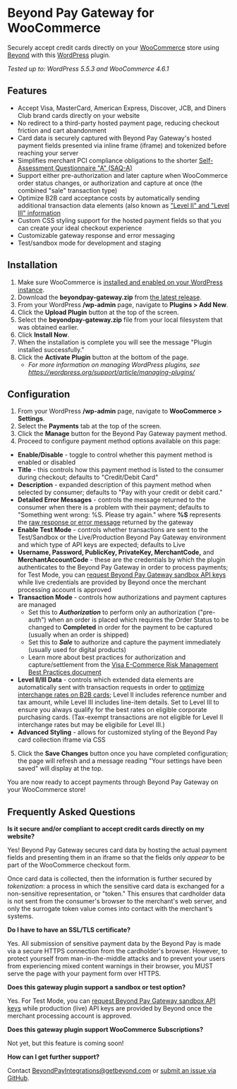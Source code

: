 # Beyond Pay Gateway for WooCommerce
Securely accept credit cards directly on your [WooCommerce](https://woocommerce.com) store using [Beyond](https://getbeyond.com) with this [WordPress](https://wordpress.org/) plugin.

*Tested up to: WordPress 5.5.3 and WooCommerce 4.6.1*

## Features
- Accept Visa, MasterCard, American Express, Discover, JCB, and Diners Club brand cards directly on your website
- No redirect to a third-party hosted payment page, reducing checkout friction and cart abandonment
- Card data is securely captured with Beyond Pay Gateway's hosted payment fields presented via inline frame (iframe) and tokenized before reaching your server
- Simplifies merchant PCI compliance obligations to the shorter [Self-Assessment Questionnaire "A" (SAQ-A)](https://www.pcisecuritystandards.org/pci_security/completing_self_assessment)
- Support either pre-authorization and later capture when WooCommerce order status changes, or authorization and capture at once (the combined "sale" transaction type)
- Optimize B2B card acceptance costs by automatically sending additional transaction data elements (also known as ["Level II" and "Level III" information](https://www.getbeyond.com/b2b-payments/)
- Custom CSS styling support for the hosted payment fields so that you can create your ideal checkout experience
- Customizable gateway response and error messaging
- Test/sandbox mode for development and staging

## Installation

1. Make sure WooCommerce is [installed and enabled on your WordPress instance](https://docs.woocommerce.com/document/installing-uninstalling-woocommerce/).
1. Download the **beyondpay-gateway.zip** from [the latest release](https://github.com/getbeyond/beyondpay_woocommerce/releases/latest).
1. From your WordPress **/wp-admin** page, navigate to **Plugins > Add New**.
1. Click the **Upload Plugin** button at the top of the screen.
1. Select the **beyondpay-gateway.zip** file from your local filesystem that was obtained earlier.
1. Click **Install Now**.
1. When the installation is complete you will see the message "Plugin installed successfully."
1. Click the **Activate Plugin** button at the bottom of the page.
    - *For more information on managing WordPress plugins, see https://wordpress.org/support/article/managing-plugins/*

## Configuration

1. From your WordPress **/wp-admin** page, navigate to **WooCommerce > Settings**.
1. Select the **Payments** tab at the top of the screen.
1. Click the **Manage** button for the Beyond Pay Gateway payment method.
1. Proceed to configure payment method options available on this page:
  - **Enable/Disable** - toggle to control whether this payment method is enabled or disabled
  - **Title** - this controls how this payment method is listed to the consumer during checkout; defaults to "Credit/Debit Card"
  - **Description** - expanded description of this payment method when selected by consumer; defaults to "Pay with your credit or debit card."
  - **Detailed Error Messages** - controls the message returned to the consumer when there is a problem with their payment; defaults to "Something went wrong: %S. Please try again." where **%S** represents the [raw response or error message](https://developer.getbeyond.com/#gateway-result-codes) returned by the gateway
  - **Enable Test Mode** - controls whether transactions are sent to the Test/Sandbox or the Live/Production Beyond Pay Gateway environment and which type of API keys are expected; defaults to Live    
  - **Username, Password, PublicKey, PrivateKey, MerchantCode,** and **MerchantAccountCode** - these are the credentials by which the plugin authenticates to the Beyond Pay Gateway in order to process payments; for Test Mode, you can [request Beyond Pay Gateway sandbox API keys](https://forms.office.com/Pages/ResponsePage.aspx?id=Q9V6UxGq3USJSkGsz2Jk7yRG7q939HJFkFXKp4lfZo1URUJXWFhEMDlDTUs3OVlROEMxOExJQzZGNSQlQCN0PWcu) while live credentials are provided by Beyond once the merchant processing account is approved
  - **Transaction Mode** - controls how authorizations and payment captures are managed
    - Set this to ***Authorization*** to perform only an authorization ("pre-auth") when an order is placed which requires the Order Status to be changed to **Completed** in order for the payment to be captured (usually when an order is shipped)
    - Set this to ***Sale*** to authorize and capture the payment immediately (usually used for digital products)
    - Learn more about best practices for authorization and capture/settlement from the [Visa E-Commerce Risk Management Best Practices document](https://usa.visa.com/dam/VCOM/download/merchants/visa-risk-management-guide-ecommerce.pdf)
  - **Level II/III Data** - controls which extended data elements are automatically sent with transaction requests in order to [optimize interchange rates on B2B cards](https://www.getbeyond.com/b2b-payments/); Level II includes reference number and tax amount, while Level III includes line-item details. Set to Level III to ensure you always qualify for the best rates on eligible corporate purchasing cards. (Tax-exempt transactions are not eligible for Level II interchange rates but may be eligibile for Level III.)
  - **Advanced Styling** - allows for customized styling of the Beyond Pay card collection iframe via CSS
5. Click the **Save Changes** button once you have completed configuration; the page will refresh and a message reading "Your settings have been saved" will display at the top.

You are now ready to accept payments through Beyond Pay Gateway on your WooCommerce store!

## Frequently Asked Questions

**Is it secure and/or compliant to accept credit cards directly on my website?**

Yes! Beyond Pay Gateway secures card data by hosting the actual payment fields and presenting them in an iframe so that the fields only *appear* to be part of the WooCommerce checkout form. 

Once card data is collected, then the information is further secured by *tokenization*: a process in which the sensitive card data is exchanged for a non-sensitive representation, or "token." This ensures that cardholder data is not sent from the consumer's browser to the merchant's web server, and only the surrogate token value comes into contact with the merchant's systems.

**Do I have to have an SSL/TLS certificate?**

Yes. All submission of sensitive payment data by the Beyond Pay is made via a secure HTTPS connection from the cardholder's browser. However, to protect yourself from man-in-the-middle attacks and to prevent your users from experiencing mixed content warnings in their browser, you MUST serve the page with your payment form over HTTPS.

**Does this gateway plugin support a sandbox or test option?**

Yes. For Test Mode, you can [request Beyond Pay Gateway sandbox API keys](https://forms.office.com/Pages/ResponsePage.aspx?id=Q9V6UxGq3USJSkGsz2Jk7yRG7q939HJFkFXKp4lfZo1URUJXWFhEMDlDTUs3OVlROEMxOExJQzZGNSQlQCN0PWcu) while production (live) API keys are provided by Beyond once the merchant processing account is approved.

**Does this gateway plugin support WooCommerce Subscriptions?**

Not yet, but this feature is coming soon!

**How can I get further support?**

Contact [BeyondPayIntegrations@getbeyond.com](mailto:BeyondPayIntegrations@getbeyond.com) or [submit an issue via GitHub](https://github.com/getbeyond/beyondpay_woocommerce/issues).

